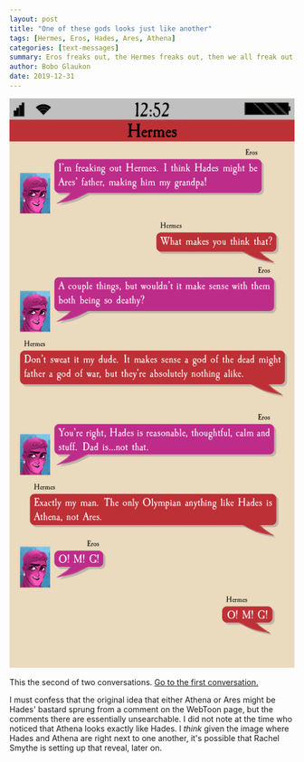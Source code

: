 ```yaml
---
layout: post
title: "One of these gods looks just like another"
tags: [Hermes, Eros, Hades, Ares, Athena]
categories: [text-messages]
summary: Eros freaks out, the Hermes freaks out, then we all freak out.
author: Bobo Glaukon
date: 2019-12-31
---
```


![Athena sure reminds me of someone](/assets/img/kindred-spirits.png)

This the second of two conversations. [Go to the first
conversation.](/_posts/2019-12-30-Some-people-have-suspicious-similarites.md)

I must confess that the original idea that either Athena or Ares might be Hades' bastard sprung from a comment on the WebToon page, but the comments there are essentially unsearchable. I did not note at the time who noticed that Athena looks exactly like Hades. I *think* given the image where Hades and Athena are right next to one another, it's possible that Rachel Smythe is setting up that reveal, later on.
